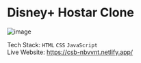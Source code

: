 # Disney+ Hostar Clone 
![image](https://github.com/Ashutosh0120/HostarClone/assets/24804042/6e96f815-6537-4d5d-8433-30d77af04737)

Tech Stack: ```HTML``` ```CSS``` ```JavaScript```
<br>
Live Website: https://csb-nbvvnt.netlify.app/
